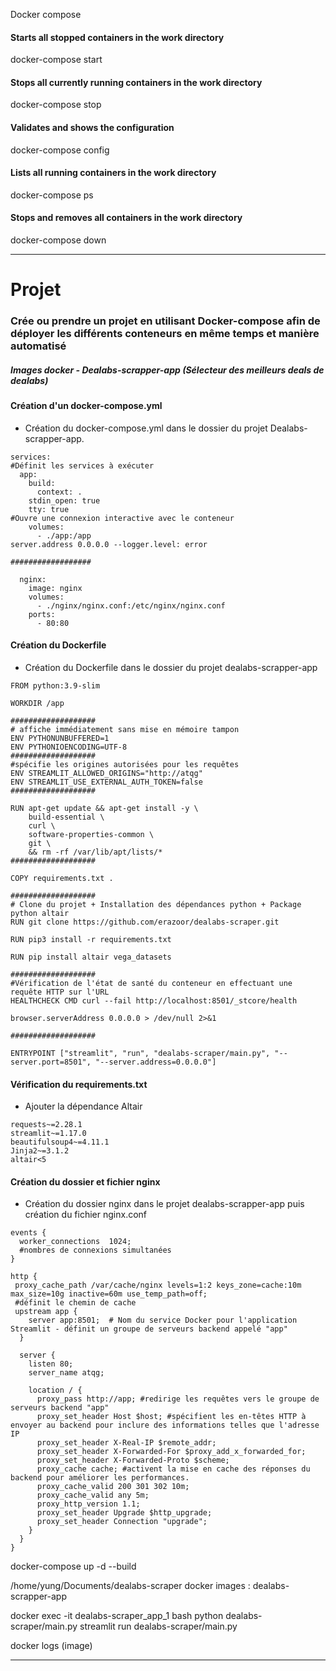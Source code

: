 Docker compose
#### Starts all stopped containers in the work directory
docker-compose start
#### Stops all currently running containers in the work directory
docker-compose stop
#### Validates and shows the configuration
docker-compose config
#### Lists all running containers in the work directory
docker-compose ps
#### Stops and removes all containers in the work directory
docker-compose down


---
# Projet 
### Crée ou prendre un projet en utilisant Docker-compose afin de déployer les différents conteneurs en même temps et manière automatisé
##### Images docker - Dealabs-scrapper-app (Sélecteur des meilleurs deals de dealabs)
#### Création d'un docker-compose.yml
- Création du docker-compose.yml dans le dossier du projet Dealabs-scrapper-app.
```version: '3.7'
services:
#Définit les services à exécuter
  app:
    build:
      context: .
    stdin_open: true
    tty: true
#Ouvre une connexion interactive avec le conteneur
    volumes:
      - ./app:/app
server.address 0.0.0.0 --logger.level: error

##################

  nginx:
    image: nginx
    volumes:
      - ./nginx/nginx.conf:/etc/nginx/nginx.conf
    ports:
      - 80:80
````

#### Création du Dockerfile
- Création du Dockerfile dans le dossier du projet dealabs-scrapper-app
```
FROM python:3.9-slim

WORKDIR /app

###################
# affiche immédiatement sans mise en mémoire tampon
ENV PYTHONUNBUFFERED=1
ENV PYTHONIOENCODING=UTF-8
###################
#spécifie les origines autorisées pour les requêtes
ENV STREAMLIT_ALLOWED_ORIGINS="http://atqg"
ENV STREAMLIT_USE_EXTERNAL_AUTH_TOKEN=false
###################

RUN apt-get update && apt-get install -y \
    build-essential \
    curl \
    software-properties-common \
    git \
    && rm -rf /var/lib/apt/lists/*
###################

COPY requirements.txt .

###################
# Clone du projet + Installation des dépendances python + Package python altair
RUN git clone https://github.com/erazoor/dealabs-scraper.git

RUN pip3 install -r requirements.txt

RUN pip install altair vega_datasets

###################
#Vérification de l'état de santé du conteneur en effectuant une requête HTTP sur l'URL
HEALTHCHECK CMD curl --fail http://localhost:8501/_stcore/health

browser.serverAddress 0.0.0.0 > /dev/null 2>&1

###################

ENTRYPOINT ["streamlit", "run", "dealabs-scraper/main.py", "--server.port=8501", "--server.address=0.0.0.0"]
````

#### Vérification du requirements.txt
- Ajouter la dépendance Altair
`````
requests~=2.28.1
streamlit~=1.17.0
beautifulsoup4~=4.11.1
Jinja2~=3.1.2
altair<5
`````

#### Création du dossier et fichier nginx
- Création du dossier nginx dans le projet dealabs-scrapper-app puis création du fichier nginx.conf

`````
events {
  worker_connections  1024;
  #nombres de connexions simultanées
}

http {
 proxy_cache_path /var/cache/nginx levels=1:2 keys_zone=cache:10m max_size=10g inactive=60m use_temp_path=off;
 #définit le chemin de cache
 upstream app {
    server app:8501;  # Nom du service Docker pour l'application Streamlit - définit un groupe de serveurs backend appelé "app"
  }

  server {
    listen 80;
    server_name atqg;

    location / {
      proxy_pass http://app; #redirige les requêtes vers le groupe de serveurs backend "app"
      proxy_set_header Host $host; #spécifient les en-têtes HTTP à envoyer au backend pour inclure des informations telles que l'adresse IP
      proxy_set_header X-Real-IP $remote_addr;
      proxy_set_header X-Forwarded-For $proxy_add_x_forwarded_for;
      proxy_set_header X-Forwarded-Proto $scheme;
      proxy_cache cache; #activent la mise en cache des réponses du backend pour améliorer les performances.
      proxy_cache_valid 200 301 302 10m;
      proxy_cache_valid any 5m;
      proxy_http_version 1.1;
      proxy_set_header Upgrade $http_upgrade;
      proxy_set_header Connection "upgrade";
    }
  }
}
`````

docker-compose up -d --build

/home/yung/Documents/dealabs-scraper
docker images : dealabs-scrapper-app


docker exec -it dealabs-scraper_app_1 bash
python dealabs-scraper/main.py
streamlit run dealabs-scraper/main.py 

docker logs (image)

------

